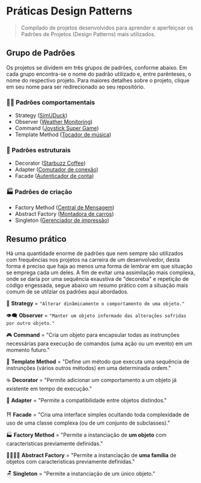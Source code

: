# Práticas Design Patterns

> Compilado de projetos desenvolvidos para aprender e aperfeiçoar os Padrões de Projetos (Design Patterns) mais utilizados.

## Grupo de Padrões

Os projetos se dividem em três grupos de padrões, conforme abaixo. Em cada grupo encontra-se o nome do padrão utilizado e, entre parênteses, o nome do respectivo projeto. Para maiores detalhes sobre o projeto, clique em seu nome para ser redirecionado ao seu repositório.

### 👨‍✈️ Padrões comportamentais

* Strategy ([SimUDuck](https://github.com/Gwolner/simuduck-gof-strategy))
* Observer ([Weather Monitoring](https://github.com/Gwolner/weather-monitoring-gof-observer))
* Command ([Joystick Super Game](https://github.com/Gwolner/joystick-gof-command))
* Template Method ([Tocador de música](https://github.com/Gwolner/tocador-gof-template-method))

### 🧱 Padrões estruturais

* Decorator ([Starbuzz Coffee](https://github.com/Gwolner/starbuzz-coffee-gof-decorator))
* Adapter ([Comutador de conexão](https://github.com/Gwolner/conexao-gof-adapter))
* Facade ([Autenticador de conta](https://github.com/Gwolner/autenticador-gof-facade))

### 🏭 Padrões de criação

* Factory Method ([Central de Mensagem](https://github.com/Gwolner/mensagem-gof-factory-method))
* Abstract Factory ([Montadora de carros](https://github.com/Gwolner/montadora-gof-abstract-factory))
* Singleton ([Gerenciador de impressão](https://github.com/Gwolner/impressao-gof-singleton))

## Resumo prático

Há uma quantidade enorme de padrões que nem sempre são utilizados com frequências nos projetos na carreira de um desenvolvedor, desta forma é preciso que haja ao menos uma forma de lembrar em que situação se emprega cada um deles. A fim de evitar uma assimilação mais complexa, onde se daria por uma sequência exaustiva de "decoreba" e repetição de código engessada, segue abaixo um resumo prático com a situação mais comum de se utilziar os padrões aqui abordados.

🤖 <b>Strategy</b> = `"Alterar dinâmicamente o comportamento de uma objeto."`

👁‍🗨 <b>Observer</b> = ```"Manter um objeto informado das alterações sofridas por outro objeto."```

🎮 <b>Command</b> = "Cria um objeto para encapsular todas as instrunções necessárias para execução de comandos (uma ação ou um evento) em um momento futuro."

📑 <b>Template Method</b> = "Define um método que executa uma sequência de instrunções (vários outros métodos) em uma determinada ordem."

☕ <b>Decorator</b> = "Permite adicionar um comportamento a um objeto já existente em tempo de execução."

🔌 <b>Adapter</b> = "Permite a compatibilidade entre objetos distindos."

⛩ <b>Facade</b> = "Cria uma interface simples ocultando toda complexidade de uso de uma classe complexa (ou de um conjunto de subclasses)."

🏭 <b>Factory Method</b> = "Permite a instanciação de <b>um objeto</b> com caracteristicas previamente definidas."

👨‍👩‍👧‍👦 <b>Abstract Factory</b> = "Permite a instanciação de <b>uma família</b> de objetos com caracteristicas previamente definidas."

🪑 <b>Singleton</b> = "Permite a instanciação de um único objeto."
